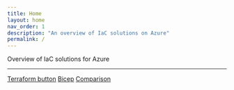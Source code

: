 ```yaml
---
title: Home
layout: home
nav_order: 1
description: "An overview of IaC solutions on Azure"
permalink: /
---
```


Overview of IaC solutions for Azure

----


[Terraform button](./terraform)
[Bicep](./bicep)
[Comparison](./comparison)